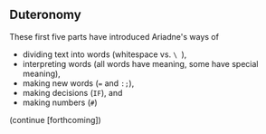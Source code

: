 ## Duteronomy

These first five parts have introduced Ariadne's ways of

* dividing text into words (whitespace vs. `\ `),
* interpreting words (all words have meaning, some have special meaning),
* making new words (`=` and `:;`),
* making decisions (`IF`), and
* making numbers (`#`)

(continue \[forthcoming\])
